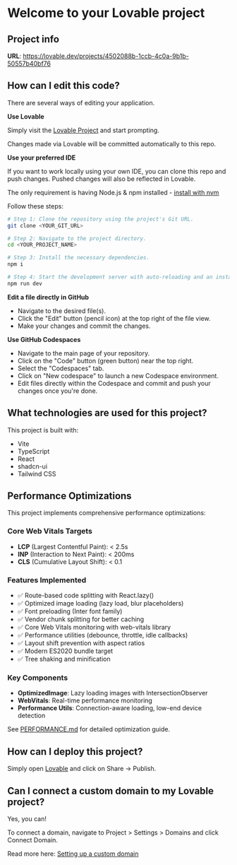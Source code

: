 # Welcome to your Lovable project

## Project info

**URL**: https://lovable.dev/projects/4502088b-1ccb-4c0a-9b1b-50557b40bf76

## How can I edit this code?

There are several ways of editing your application.

**Use Lovable**

Simply visit the [Lovable Project](https://lovable.dev/projects/4502088b-1ccb-4c0a-9b1b-50557b40bf76) and start prompting.

Changes made via Lovable will be committed automatically to this repo.

**Use your preferred IDE**

If you want to work locally using your own IDE, you can clone this repo and push changes. Pushed changes will also be reflected in Lovable.

The only requirement is having Node.js & npm installed - [install with nvm](https://github.com/nvm-sh/nvm#installing-and-updating)

Follow these steps:

```sh
# Step 1: Clone the repository using the project's Git URL.
git clone <YOUR_GIT_URL>

# Step 2: Navigate to the project directory.
cd <YOUR_PROJECT_NAME>

# Step 3: Install the necessary dependencies.
npm i

# Step 4: Start the development server with auto-reloading and an instant preview.
npm run dev
```

**Edit a file directly in GitHub**

- Navigate to the desired file(s).
- Click the "Edit" button (pencil icon) at the top right of the file view.
- Make your changes and commit the changes.

**Use GitHub Codespaces**

- Navigate to the main page of your repository.
- Click on the "Code" button (green button) near the top right.
- Select the "Codespaces" tab.
- Click on "New codespace" to launch a new Codespace environment.
- Edit files directly within the Codespace and commit and push your changes once you're done.

## What technologies are used for this project?

This project is built with:

- Vite
- TypeScript
- React
- shadcn-ui
- Tailwind CSS

## Performance Optimizations

This project implements comprehensive performance optimizations:

### Core Web Vitals Targets
- **LCP** (Largest Contentful Paint): < 2.5s
- **INP** (Interaction to Next Paint): < 200ms
- **CLS** (Cumulative Layout Shift): < 0.1

### Features Implemented
- ✅ Route-based code splitting with React.lazy()
- ✅ Optimized image loading (lazy load, blur placeholders)
- ✅ Font preloading (Inter font family)
- ✅ Vendor chunk splitting for better caching
- ✅ Core Web Vitals monitoring with web-vitals library
- ✅ Performance utilities (debounce, throttle, idle callbacks)
- ✅ Layout shift prevention with aspect ratios
- ✅ Modern ES2020 bundle target
- ✅ Tree shaking and minification

### Key Components
- **OptimizedImage**: Lazy loading images with IntersectionObserver
- **WebVitals**: Real-time performance monitoring
- **Performance Utils**: Connection-aware loading, low-end device detection

See [PERFORMANCE.md](./PERFORMANCE.md) for detailed optimization guide.

## How can I deploy this project?

Simply open [Lovable](https://lovable.dev/projects/4502088b-1ccb-4c0a-9b1b-50557b40bf76) and click on Share -> Publish.

## Can I connect a custom domain to my Lovable project?

Yes, you can!

To connect a domain, navigate to Project > Settings > Domains and click Connect Domain.

Read more here: [Setting up a custom domain](https://docs.lovable.dev/features/custom-domain#custom-domain)
